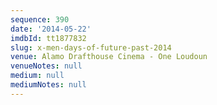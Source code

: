 ```yaml
---
sequence: 390
date: '2014-05-22'
imdbId: tt1877832
slug: x-men-days-of-future-past-2014
venue: Alamo Drafthouse Cinema - One Loudoun
venueNotes: null
medium: null
mediumNotes: null
---
```


